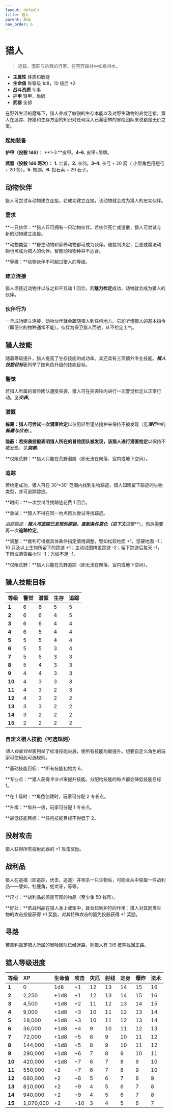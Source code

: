 ```yaml
---
layout: default
title: 猎人
parent: 职业
nav_order: 6
---
```


# 猎人

> 追踪、潜匿与杀戮的行家，在荒野森林中如鱼得水。

- **主属性**	体质和敏捷
- **生命值**	每等级 1d8，10 级后 +2
- **战斗资质**	军事
- **护甲**	轻甲，盾牌
- **武器**	全部

在野外生活的磨练下，猎人养成了敏锐的生存本能以及对野生动物的直觉连接。猎人在追踪、狩猎和生存方面的知识对任何深入石墓密林的冒险团队来说都是无价之宝。

### 起始装备

**护甲（投骰 1d6）：** **1–3.**皮甲。**4–6.** 皮甲+盾牌。

**武器（投骰 1d6 两次）：** **1.** 匕首。**2.** 长剑。**3–4.** 长弓 + 20 箭（ 小型角色用短弓 + 20 箭）。**5.** 短剑。**6.** 投石索 + 20 石子。

## 动物伙伴

猎人可尝试与动物建立连接。若成功建立连接，该动物就会成为猎人的忠实伙伴。

### 需求

**一只伙伴：**猎人只可拥有一只动物伙伴。若伙伴死亡或遣散，猎人可尝试与新的动物建立连接。

**动物类型：**野生动物和家养动物都可成为伙伴。随裁判决定，巨态或魔法动物也可成为猎人的伙伴。智能动物物种并不适合。

**等级：**动物伙伴不可超过猎人的等级。

### 建立连接

猎人须接近动物并以与之和平互动 1 回合。若**魅力检定**成功，动物就会成为猎人的伙伴。

### 伙伴行为

一旦成功建立连接，动物伙伴就会跟随猎人到任何地方。它能听懂猎人的基本指令（即便它的物种通常不能）。伙伴为保卫猎人而战，从不检定士气。

## 猎人技能

随着等级提升，猎人提高了生存技能的成功率。其还具有三项额外专业技能。***猎人技能目标***表列举了随角色升级的技能目标。

### 警觉

若猎人所属的冒险团队遭受突袭，猎人可在突袭轮内进行一次警觉检定以正常行动。见***突袭***。

### 潜匿

**躲藏：**猎人可尝试一次**潜匿检定**以仅用轻型灌丛掩护来保持不被发现（见***潜行***中的***躲藏与伏击***）。

**隐蔽：**若突袭投骰表明猎人所在的冒险团队被发现，该猎人进行**潜匿检定**以保持不被发现。见***突袭***。

**仅限荒野：**猎人只能在荒野潜匿（即无法在聚落、室内或地下空间）。

### 追踪

若检定成功，猎人可在 30'×30' 范围内找到生物踪迹。猎人知晓留下踪迹的生物类型，并可追踪踪迹。

**时间：**一次尝试寻找踪迹花费 1 回合。

**重试：**猎人不得在同一地点再次尝试寻找踪迹。

**追踪踪迹：**猎人可追踪已发现的踪迹，直到条件恶化（见下文***调整***）。然后需要再一次**追踪检定**。

**调整：**裁判可根据具体条件指定情境调整，譬如松软地面 +1，坚硬地面 -1；10 只及以上生物所留下的踪迹 +1；主动试图掩盖踪迹 -2；留下踪迹后每天 -1，下雨或落雪每小时 -1；光线不足 -1。

**仅限荒野：**猎人只能在荒野追踪（即无法在聚落、室内或地下空间）。

## 猎人技能目标

| **等级** | **警觉** | **潜匿** | **生存** | **追踪** |
| :---- | :-------- | :------- | :------- | :------- |
| **1** | 6 | 6 | 5 | 5 |
| **2** | 6 | 6 | 4 | 5 |
| **3** | 6 | 6 | 4 | 4 |
| **4** | 6 | 5 | 4 | 4 |
| **5** | 5 | 5 | 4 | 4 |
| **6** | 5 | 5 | 3 | 4 |
| **7** | 5 | 5 | 3 | 3 |
| **8** | 5 | 4 | 3 | 3 |
| **9** | 4 | 4 | 3 | 3 |
| **10** | 4 | 3 | 3 | 3 |
| **11** | 4 | 3 | 2 | 3 |
| **12** | 4 | 3 | 2 | 2 |
| **13** | 3 | 3 | 2 | 2 |
| **14** | 3 | 2 | 2 | 2 |
| **15** | 2 | 2 | 2 | 2 |

### 自定义猎人技能（可选规则）

*猎人技能目标*表列举了标准技能进展，使所有技能均衡提升。想要自定义角色的玩家可使用此可选规则。

**基础技能目标：**所有技能初始为 6。

**专业点：**猎人获得*专业点*来提升技能。分配给技能的每点都会降低技能目标 1。

**在 1 级时：**角色创建时，玩家可分配 2 专长点。

**升级：**每升一级，玩家可分配 1 专长点。

**最低技能目标：**任何技能目标不得低于 2。

## 投射攻击

猎人获得所有投射武器的 +1 攻击奖励。

## 战利品

猎人在追捕（即追踪，伏击，追逐）并宰杀一只生物后，可能会从中获取一件战利品——譬如，牡鹿角，蛇龙牙，等等。

**尺寸：**战利品必须是可观的物品（至少重 50 钱币）。

**好处：**若战利品在猎人身上或家中，就会起到护符的作用：猎人对其同类生物的攻击投骰获得 +1 奖励，对其特殊攻击的豁免投骰获得 +1 奖励。

## 寻路

若裁判裁定猎人所属的冒险团队已经迷路，则猎人有 3/6 概率找回正路。

## 猎人等级进度

| **等级** | **XP** | **生命值** | **攻击** | **灾厄** | **射线** | **定身** | **爆炸** | **法术** |
| :----- | :-------- | :--------- | :----- | :--- | :--- | :--- | :---- | :---- |
| **1** | 0 | 1d8 | +1 | 12 | 13 | 14 | 15 | 16 |
| **2** | 2,250 | +1d8 | +1 | 12 | 13 | 14 | 15 | 16 |
| **3** | 4,500 | +1d8 | +2 | 11 | 12 | 13 | 14 | 15 |
| **4** | 9,000 | +1d8 | +3 | 10 | 11 | 12 | 13 | 14 |
| **5** | 18,000 | +1d8 | +3 | 10 | 11 | 12 | 13 | 14 |
| **6** | 36,000 | +1d8 | +4 | 9 | 10 | 11 | 12 | 13 |
| **7** | 72,000 | +1d8 | +5 | 8 | 9 | 10 | 11 | 12 |
| **8** | 144,000 | +1d8 | +5 | 8 | 9 | 10 | 11 | 12 |
| **9** | 290,000 | +1d8 | +6 | 7 | 8 | 9 | 10 | 11 |
| **10** | 420,000 | +1d8 | +7 | 6 | 7 | 8 | 9 | 10 |
| **11** | 550,000 | +2 | +7 | 6 | 7 | 8 | 9 | 10 |
| **12** | 680,000 | +2 | +8 | 5 | 6 | 7 | 8 | 9 |
| **13** | 810,000 | +2 | +9 | 4 | 5 | 6 | 7 | 8 |
| **14** | 940,000 | +2 | +9 | 4 | 5 | 6 | 7 | 8 |
| **15** | 1,070,000 | +2 | +10 | 3 | 4 | 5 | 6 | 7 |
